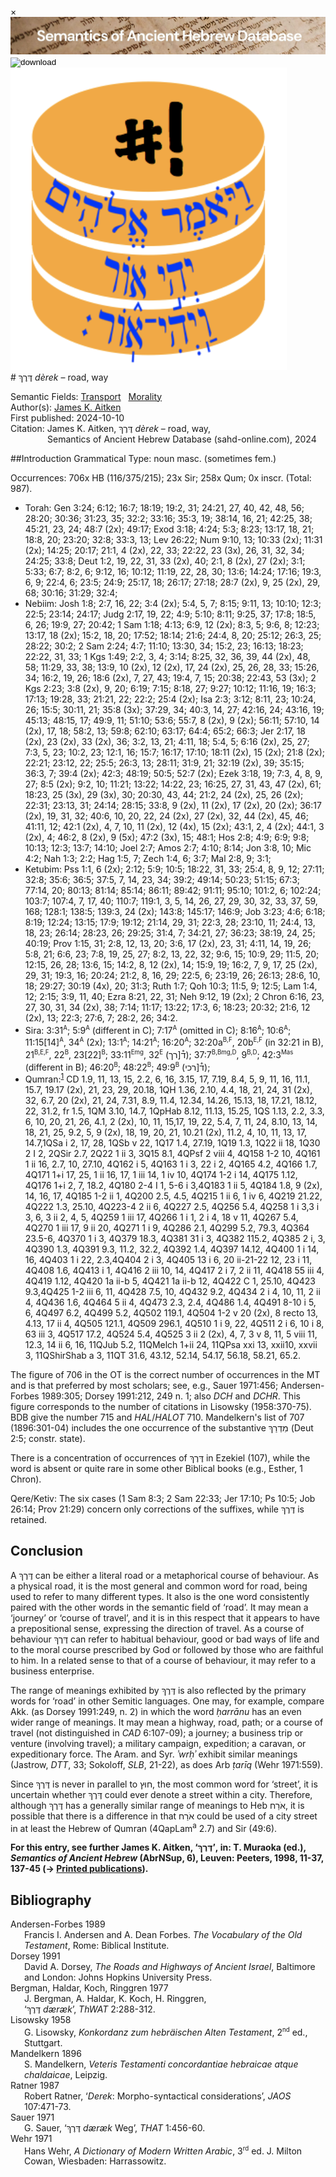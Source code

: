 <div id="modal" class="modal">
  <div class="modal-content">
    <span class="close">&times;</span>
    <div class="modal-body" id="modal-body"></div>
  </div>
</div><html><body><img id="banner" src="../../images/banners/banner.png" alt="banner" /></body></html>

<div><input id="download" title="Download/print the document" type="image" onclick="print_document()" src="../../images/icons/download3.png" alt="download" /></div><div><a id="shebanq" title="Word in SHEBANQ" href="https://shebanq.ancient-data.org/hebrew/word?id=1DRKn" target="_blank"><img src="../../images/icons/shebanq.png" alt="shebanq"></a></div># דֶּרֶךְ <i>dèrek</i> – road, way

Semantic Fields:
[Transport](../semantic_fields/transport.md)&nbsp;&nbsp;&nbsp;[Morality](../semantic_fields/morality.md)&nbsp;&nbsp;&nbsp;<br>Author(s):
[James K. Aitken](../contributors/james_k._aitken.md)<br>
First published: 2024-10-10<br>Citation: James K. Aitken, דֶּרֶךְ <i>dèrek</i> – road, way, <br>                    &nbsp;&nbsp;&nbsp;&nbsp;&nbsp;&nbsp;&nbsp;&nbsp;&nbsp;&nbsp;&nbsp;&nbsp;&nbsp;&nbsp;                    Semantics of Ancient Hebrew Database (sahd-online.com), 2024



##Introduction
Grammatical Type: noun masc. (sometimes fem.)

Occurrences: 706x HB (116/375/215); 23x Sir; 258x Qum; 0x inscr. (Total: 987).

* Torah: Gen 3:24; 6:12; 16:7; 18:19; 19:2, 31; 24:21, 27, 40, 42, 48, 56; 28:20; 30:36; 31:23, 35; 32:2; 33:16; 35:3, 19; 38:14,
16, 21; 42:25, 38; 45:21, 23, 24; 48:7 (2x); 49:17; Exod 3:18; 4:24; 5:3; 8:23; 13:17, 18, 21; 18:8, 20; 23:20; 32:8; 33:3, 13; Lev 26:22; Num 9:10, 13; 10:33 (2x); 11:31 (2x); 14:25; 20:17; 21:1, 4 (2x), 22, 33; 22:22, 23 (3x), 26, 31, 32, 34; 24:25; 33:8; Deut 1:2, 19, 22, 31, 33 (2x), 40; 2:1, 8 (2x), 27 (2x); 3:1; 5:33; 6:7; 8:2, 6; 9:12, 16; 10:12; 11:19, 22, 28, 30; 13:6; 14:24; 17:16; 19:3, 6, 9; 22:4, 6; 23:5; 24:9; 25:17, 18; 26:17; 27:18; 28:7 (2x), 9, 25 (2x), 29, 68; 30:16; 31:29; 32:4;
* Nebiim: Josh 1:8; 2:7, 16, 22; 3:4 (2x); 5:4, 5, 7; 8:15; 9:11, 13; 10:10; 12:3; 22:5; 23:14; 24:17; Judg 2:17, 19, 22; 4:9; 5:10; 8:11; 9:25, 37; 17:8; 18:5, 6, 26; 19:9, 27; 20:42; 1 Sam 1:18; 4:13; 6:9, 12 (2x); 8:3, 5; 9:6, 8; 12:23; 13:17, 18 (2x); 15:2, 18, 20; 17:52; 18:14; 21:6; 24:4, 8, 20; 25:12; 26:3, 25; 28:22; 30:2; 2 Sam 2:24; 4:7; 11:10; 13:30, 34; 15:2, 23; 16:13; 18:23; 22:22, 31, 33; 1 Kgs 1:49; 2:2, 3, 4; 3:14; 8:25, 32, 36, 39, 44 (2x), 48, 58; 11:29, 33, 38; 13:9, 10 (2x), 12 (2x), 17, 24 (2x), 25, 26, 28, 33; 15:26, 34; 16:2, 19, 26; 18:6 (2x), 7, 27, 43; 19:4, 7, 15; 20:38; 22:43, 53 (3x); 2 Kgs 2:23; 3:8 (2x), 9, 20; 6:19; 7:15; 8:18, 27; 9:27; 10:12; 11:16, 19; 16:3; 17:13; 19:28, 33; 21:21, 22; 22:2; 25:4 (2x); 
Isa 2:3; 3:12; 8:11, 23; 10:24, 26; 15:5; 30:11, 21; 35:8 (3x); 37:29, 34; 40:3, 14, 27; 42:16, 24; 43:16, 19; 45:13; 48:15, 17; 49:9, 11; 51:10; 53:6; 55:7, 8 (2x), 9 (2x); 56:11; 57:10, 14 (2x), 17, 18; 58:2, 13; 59:8; 62:10; 63:17; 64:4; 65:2; 66:3; 
Jer 2:17, 18 (2x), 23 (2x), 33 (2x), 36; 3:2, 13, 21; 4:11, 18; 5:4, 5; 6:16 (2x), 25, 27; 7:3, 5, 23; 10:2, 23; 12:1, 16; 15:7; 16:17; 17:10; 18:11 (2x), 15 (2x); 21:8 (2x); 22:21; 23:12, 22; 25:5; 26:3, 13; 28:11; 31:9, 21; 32:19 (2x), 39; 35:15; 36:3, 7; 39:4 (2x); 42:3; 48:19; 50:5; 52:7 (2x);
Ezek 3:18, 19; 7:3, 4, 8, 9, 27; 8:5 (2x); 9:2, 10; 11:21; 13:22; 14:22, 23; 16:25, 27, 31, 43, 47 (2x), 61; 18:23, 25 (3x), 29 (3x), 30; 20:30, 43, 44; 21:2, 24 (2x), 25, 26 (2x); 22:31; 23:13, 31; 24:14; 28:15; 33:8, 9 (2x), 11 (2x), 17 (2x), 20 (2x); 36:17 (2x), 19, 31, 32; 40:6, 10, 20, 22, 24 (2x), 27 (2x), 32, 44 (2x), 45, 46; 41:11, 12; 42:1 (2x), 4, 7, 10, 11 (2x), 12 (4x), 15 (2x); 43:1, 2, 4 (2x); 44:1, 3 (2x), 4; 46:2, 8 (2x), 9 (5x); 47:2 (3x), 15; 48:1; 
Hos 2:8; 4:9; 6:9; 9:8; 10:13; 12:3; 13:7; 14:10; Joel 2:7; Amos 2:7; 4:10; 8:14; Jon 3:8, 10; Mic 4:2; Nah 1:3; 2:2; Hag 1:5, 7; Zech 1:4, 6; 3:7; Mal 2:8, 9; 3:1;  
* Ketubim: Pss 1:1, 6 (2x); 2:12; 5:9; 10:5; 18:22, 31, 33; 25:4, 8, 9, 12; 27:11; 32:8; 35:6; 36:5; 37:5, 7, 14, 23, 34; 39:2; 49:14; 50:23; 51:15; 67:3; 77:14, 20; 80:13; 81:14; 85:14; 86:11; 89:42; 91:11; 95:10; 101:2, 6; 102:24; 103:7; 107:4, 7, 17, 40; 110:7; 119:1, 3, 5, 14, 26, 27, 29, 30, 32, 33, 37, 59, 168; 128:1; 138:5; 139:3, 24 (2x); 143:8; 145:17; 146:9; 
Job 3:23; 4:6; 6:18; 8:19; 12:24; 13:15; 17:9; 19:12; 21:14, 29, 31; 22:3, 28; 23:10, 11; 24:4, 13, 18, 23; 26:14; 28:23, 26; 29:25; 31:4, 7; 34:21, 27; 36:23; 38:19, 24, 25; 40:19;
Prov 1:15, 31; 2:8, 12, 13, 20; 3:6, 17 (2x), 23, 31; 4:11, 14, 19, 26; 5:8, 21; 6:6, 23; 7:8, 19, 25, 27; 8:2, 13, 22, 32; 9:6, 15; 10:9, 29; 11:5, 20; 12:15, 26, 28; 13:6, 15; 14:2, 8, 12 (2x), 14; 15:9, 19; 16:2, 7, 9, 17, 25 (2x), 29, 31; 19:3, 16; 20:24; 21:2, 8, 16, 29; 22:5, 6; 23:19, 26; 26:13; 28:6, 10, 18; 29:27; 30:19 (4x), 20; 31:3;
Ruth 1:7; Qoh 10:3; 11:5, 9; 12:5; Lam 1:4, 12; 2:15; 3:9, 11, 40; Ezra 8:21, 22, 31; Neh 9:12, 19 (2x); 2 Chron 6:16, 23, 27, 30, 31, 34 (2x), 38; 7:14; 11:17; 13:22; 17:3, 6; 18:23; 20:32; 21:6, 12 (2x), 13; 22:3; 27:6, 7; 28:2, 26; 34:2. 
* Sira: 3:31<sup><small>A</small></sup>; 5:9<sup><small>A</small></sup> (different in C); 7:17<sup><small>A</small></sup> (omitted in C); 8:16<sup><small>A</small></sup>; 10:6<sup><small>A</small></sup>; 
11:15[14]<sup><small>A</small></sup>, 
34<sup><small>A</small></sup> (2x); 
13:1<sup><small>A</small></sup>; 
14:21<sup><small>A</small></sup>; 
16:20<sup><small>A</small></sup>; 
32:20a<sup><small>B,F</small></sup>, 
20b<sup><small>E,F</small></sup> (in 32:21 in B),
21<sup><small>B,E,F</small></sup>, 
22<sup><small>B</small></sup>,
23[22]<sup><small>B</small></sup>; 
33:11<sup><small>Emg</small></sup>, 
32<sup><small>E</small></sup> 
(<span dir="rtl">ד֯[רך</span>);
37:7<sup><small>B,Bmg,D</small></sup>, 
9<sup><small>B,D</small></sup>; 
42:3<sup><small>Mas</small></sup> (different in B);
46:20<sup><small>B</small></sup>; 
48:22<sup><small>B</small></sup>;
49:9<sup><small>B</small></sup> 
(<span dir="rtl">ד֯[רכי</span>);
* Qumran:<sup id="fnref:1"><a href="#footnote" data-toggle="modal" onclick="show_modal('fn:1')">1</a></sup> CD 1.9, 11, 13, 15, 2.2, 6, 16, 3.15, 17, 7.19, 8.4, 5, 9, 11, 16, 11.1, 15.7, 19.17 (2x), 21, 23, 29, 20.18, 1QH 1.36, 2.10, 4.4, 18, 21, 24, 31 (2x), 32, 6.7, 20 (2x), 21, 24, 7.31, 8.9, 11.4, 12.34, 14.26, 15.13, 18, 17.21, 18.12, 22, 31.2, fr 1.5, 1QM 3.10, 14.7, 1QpHab 8.12, 11.13, 15.25, 1QS 1.13, 2.2, 3.3, 6, 10, 20, 21, 26, 4.1, 2 (2x), 10, 11, 15,17, 19, 22, 5.4, 7, 11, 24, 8.10, 13, 14, 18, 21, 25, 9.2, 5, 9 (2x), 18, 19, 20, 21, 10.21 (2x), 11.2, 4, 10, 11, 13, 17, 14.7,1QSa i 2, 17, 28, 1QSb v 22, 1Q17 1.4, 27.19, 1Q19 1.3, 1Q22 ii 18, 1Q30 2 I 2, 2QSir 2.7, 2Q22 1 ii 3, 3Q15 8.1, 4QPsf 2 viii 4, 4Q158 1-2 10, 4Q161 1 ii 16, 2.7, 10, 27.10, 4Q162 i 5, 4Q163 1 i 3, 22 i 2, 4Q165 4.2, 4Q166 1.7, 4Q171 1+i 17, 25, 1 ii 16, 17, 1 iii 14, 1 iv 10, 4Q174 1-2 i 14, 4Q175 1.12, 4Q176 1+i 2, 7, 18.2, 4Q180 2-4 I 1, 5-6 i 3,4Q183 1 ii 5, 4Q184 1.8, 9 (2x), 14, 16, 17, 4Q185 1-2 ii 1, 4Q200 2.5, 4.5, 4Q215 1 ii 6, 1 iv 6, 4Q219 21.22, 4Q222 1.3, 25.10, 4Q223-4 2 ii 6, 4Q227 2.5, 4Q256 5.4, 4Q258 1 i 3,3 i 3, 6, 3 ii 2, 4, 5, 4Q259 1 iii 17, 4Q266 1 i 1, 2 i 4, 18 v 11, 4Q267 5.4, 4Q270 1 iii 17, 9 ii 20, 4Q271 1 i 9, 4Q286 2.1, 4Q299 5.2, 79.3, 4Q364 23.5-6, 4Q370 1 i 3, 4Q379 18.3, 4Q381 31 i 3, 4Q382 115.2, 4Q385 2 i, 3, 4Q390 1.3, 4Q391 9.3, 11.2, 32.2, 4Q392 1.4, 4Q397 14.12, 4Q400 1 i 14, 16, 4Q403 1 i 22, 2.3,4Q404 2 i 3, 4Q405 13 i 6, 20 ii-21-22 12, 23 i 11, 4Q408 1.6, 4Q413 i 1, 4Q416 2 iii 10, 14, 4Q417 2 i 7, 2 ii 11, 4Q418 55 iii 4, 4Q419 1.12, 4Q420 1a ii-b 5, 4Q421 1a ii-b 12, 4Q422 C 1, 25.10, 4Q423 9.3,4Q425 1-2 iii 6, 11, 4Q428 7.5, 10, 4Q432 9.2, 4Q434 2 i 4, 10, 11, 2 ii 4, 4Q436 1.6, 4Q464 5 ii 4, 4Q473 2.3, 2.4, 4Q486 1.4, 4Q491 8-10 i 5, 6, 4Q497 6.2, 4Q499 5.2, 4Q502 119.1, 4Q504 1-2 v 20 (2x), 8 recto 13, 4.13, 17 ii 4, 4Q505 121.1, 4Q509 296.1, 4Q510 1 i 9, 22, 4Q511 2 i 6, 10 i 8, 63 iii 3, 4Q517 17.2, 4Q524 5.4, 4Q525 3 ii 2 (2x), 4, 7, 3 v 8, 11, 5 viii 11, 12.3, 14 ii 6, 16, 11QJub 5.2, 11QMelch 1+ii 24, 11QPsa xxi 13, xxii10, xxvii 3, 11QShirShab a 3, 11QT 31.6, 43.12, 52.14, 54.17, 56.18, 58.21, 65.2. 

[^1]: These references are those in James K. Aitken, ‘<span dir="rtl">דֶּרֶךְ</span>’, in: T. Muraoka (ed.), <i>Semantics of Ancient Hebrew</i> (AbrNSup, 6), Leuven: Peeters, 1998, 11. 

The figure of 706 in the OT is the correct number of occurrences in the MT and is that preferred by most scholars; see, e.g., Sauer 1971:456; Andersen-Forbes 1989:305; Dorsey 1991:212, 249 n. 1; also <i>DCH</i> and <i>DCHR</i>. This figure corresponds to the number of citations in Lisowsky (1958:370-75). BDB give the number 715 and <i>HAL</i>/<i>HALOT</i> 710. Mandelkern's list of 707 (1896:301-04) includes the one occurrence of the substantive <span dir="rtl">מִדְרַךְ</span>
(Deut 2:5; constr. state).

There is a concentration of occurrences of <span dir="rtl">דֶּרֶךְ</span> in Ezekiel (107), while the word is absent or quite rare in some other Biblical books (e.g., Esther, 1 Chron).

Qere/Ketiv: The six cases 
(1 Sam 8:3; 2 Sam 22:33; Jer 17:10; Ps 10:5; Job 26:14; Prov 21:29)
concern only corrections of the suffixes, while
<span dir="rtl">דֶּרֶךְ</span> is retained.


## Conclusion
A <span dir="rtl">דֶּרֶךְ</span> can be either a literal road or a metaphorical course of behaviour. As a physical road,
it is the most general and common word for road, being used to refer to many different types. It also is the one word 
consistently paired with the other words in the semantic field of ‘road’. It may mean a ‘journey’ or ‘course of travel’,
and it is in this respect that it appears to have a prepositional sense, expressing the direction of travel. As a course
of behaviour <span dir="rtl">דֶּרֶךְ</span> can refer to habitual behaviour, good or bad ways of life and to the moral course
prescribed by God or followed by those who are faithful to him. In a related sense to that of a course of behaviour,
it may refer to a business enterprise. 

The range of meanings exhibited by <span dir="rtl">דֶּרֶךְ</span> is also reflected by the primary words for ‘road’ in other
Semitic languages. One may, for example, compare Akk. (as Dorsey 1991:249, n. 2) in which the word <i>ḥarrānu</i> has an
even wider range of meanings. It may mean a highway, road, path; or a course of travel (not distinguished in 
<i>CAD</i> 6:107-09); a journey; a business trip or venture (involving travel); a military campaign, expedition; a caravan, 
or expeditionary force. The Aram. and Syr. <i>ʾwrḥʾ</i> exhibit similar meanings (Jastrow, <i>DTT</i>, 33; Sokoloff, <i>SLB</i>, 21-22), as does Arb 
<i>ṭarīq</i> (Wehr 1971:559). 

Since <span dir="rtl">דֶּרֶךְ</span> is never in parallel to <span dir="rtl">חוּץ</span>, the most common word for ‘street’,
it is uncertain whether <span dir="rtl">דֶּרֶךְ</span> could ever denote a street within a city. Therefore, although 
<span dir="rtl">דֶּרֶךְ</span> has a generally similar range of meanings to Heb <span dir="rtl">אֹרַח</span>, it is possible
that there is a difference in that <span dir="rtl">אֹרַח</span> could be used of a city street in at least the Hebrew of 
Qumran (4QapLam<sup>a</sup> 2.7) and Sir (49:6). 




<b>For this entry, see further James K. Aitken, 
‘<span dir="rtl">דֶּרֶךְ</span>’, in: T. Muraoka (ed.), <i>Semantics of Ancient Hebrew</i> 
(AbrNSup, 6), Leuven: Peeters, 1998, 11-37, 137-45 (→ <a href="/store/printed_publications/">Printed publications</a>).</b>

## Bibliography

<div style="padding-left: 22px; text-indent: -22px;">
Andersen-Forbes 1989 <br>
Francis I. Andersen and A. Dean Forbes.
<i>The Vocabulary of the Old Testament</i>, Rome: Biblical Institute.
</div>

<div style="padding-left: 22px; text-indent: -22px;">
Dorsey 1991 <br>
David A. Dorsey, <i>The Roads and Highways of Ancient Israel</i>, Baltimore and London: Johns Hopkins University Press.   
</div>


<div style="padding-left: 22px; text-indent: -22px;">
Bergman, Haldar, Koch, Ringgren 1977 <br>
J. Bergman, A. Haldar, K. Koch, H. Ringgren, <br>
‘<span dir="rtl">דֶּרֶךְ</span> <i>dæræk</i>’,
<i>ThWAT</i> 2:288-312.   
</div>


<div style="padding-left: 22px; text-indent: -22px;">
Lisowsky 1958 <br>
G. Lisowsky,
<i>Konkordanz zum hebräischen Alten Testament</i>,
2<sup><small>nd</small></sup> ed.,
Stuttgart.   
</div>

<div style="padding-left: 22px; text-indent: -22px;">
Mandelkern 1896 <br>
S. Mandelkern, <i>Veteris Testamenti concordantiae hebraicae atque chaldaicae</i>, Leipzig.   
</div>

<div style="padding-left: 22px; text-indent: -22px;">
Ratner 1987 <br>
Robert Ratner, ‘<i>Derek</i>: Morpho-syntactical considerations’, <i>JAOS</i> 107:471-73.   
</div>

<div style="padding-left: 22px; text-indent: -22px;">
Sauer 1971 <br>
G. Sauer, 
‘<span dir="rtl">דֶּרֶךְ</span> <i>dæræk</i> Weg’,
<i>THAT</i> 1:456-60.
</div>

<div style="padding-left: 22px; text-indent: -22px;">
Wehr 1971 <br>
Hans Wehr, <i>A Dictionary of Modern Written Arabic</i>, 3<sup><small>rd</small></sup> ed. J. Milton Cowan, Wiesbaden: Harrassowitz.   
</div>

